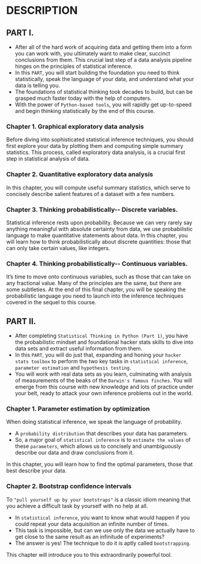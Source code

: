 # DESCRIPTION
## PART I.
- After all of the hard work of acquiring data and getting them into a form you can work with, you ultimately want to make clear, succinct conclusions from them. This crucial last step of a data analysis pipeline hinges on the principles of statistical inference. 
- In this `PART`, you will start building the foundation you need to think statistically, speak the language of your data, and understand what your data is telling you. 
- The foundations of statistical thinking took decades to build, but can be grasped much faster today with the help of computers. 
- With the power of `Python-based tools`, you will rapidly get up-to-speed and begin thinking statistically by the end of this course.
### Chapter 1. Graphical exploratory data analysis
Before diving into sophisticated statistical inference techniques, you should first explore your data by plotting them and computing simple summary statistics. This process, called exploratory data analysis, is a crucial first step in statistical analysis of data.
### Chapter 2. Quantitative exploratory data analysis
In this chapter, you will compute useful summary statistics, which serve to concisely describe salient features of a dataset with a few numbers.
### Chapter 3. Thinking probabilistically-- Discrete variables.
Statistical inference rests upon probability. Because we can very rarely say anything meaningful with absolute certainty from data, we use probabilistic language to make quantitative statements about data. In this chapter, you will learn how to think probabilistically about discrete quantities: those that can only take certain values, like integers.
### Chapter 4. Thinking probabilistically-- Continuous variables.
It’s time to move onto continuous variables, such as those that can take on any fractional value. Many of the principles are the same, but there are some subtleties. At the end of this final chapter, you will be speaking the probabilistic language you need to launch into the inference techniques covered in the sequel to this course.

## PART II.
- After completing `Statistical Thinking in Python (Part 1)`, you have the probabilistic mindset and foundational hacker stats skills to dive into data sets and extract useful information from them. 
- In this `PART`, you will do just that, expanding and honing your `hacker stats toolbox` to perform the two key tasks in `statistical inference`, `parameter estimation` and `hypothesis testing`. 
- You will work with real data sets as you learn, culminating with analysis of measurements of the beaks of the `Darwin's famous finches`. You will emerge from this course with new knowledge and lots of practice under your belt, ready to attack your own inference problems out in the world.
### Chapter 1. Parameter estimation by optimization
When doing statistical inference, we speak the language of probability. 
- A `probability distribution` that describes your data has parameters. 
- So, a major goal of `statistical inference` is to `estimate the values` of these `parameters`, which allows us to concisely and unambiguously describe our data and draw conclusions from it. 

In this chapter, you will learn how to find the optimal parameters, those that best describe your data.
### Chapter 2. Bootstrap confidence intervals
To `"pull yourself up by your bootstraps"` is a classic idiom meaning that you achieve a difficult task by yourself with no help at all. 
- In `statistical inference`, you want to know what would happen if you could repeat your data acquisition an infinite number of times. 
- This task is impossible, but can we use only the data we actually have to get close to the same result as an infinitude of experiments? 
- The answer is yes! The technique to do it is aptly called `bootstrapping`. 

This chapter will introduce you to this extraordinarily powerful tool.
